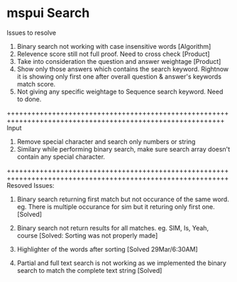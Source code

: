# mspui Search 
Issues to resolve
1. Binary search not working with case insensitive words [Algorithm]
3. Relevence score still not full proof. Need to cross check [Product]
4. Take into consideration the question and answer weightage [Product]
5. Show only those answers which contains the search keyword. Rightnow it is showing only first one after overall question & answer's keywords match score. 
6. Not giving any specific weightage to Sequence search keyword. Need to done.



+++++++++++++++++++++++++++++++++++++++++++++++++++++++++++++++++++++++++++++++++++++++++++++++++++++++++++
Input

1. Remove special character and search only numbers or string
2. Similary while performing binary search, make sure search array doesn't contain any special character. 


++++++++++++++++++++++++++++++++++++++++++++++++++++++++++++++++++++++++++++++++++++++++++++++++++++++++++++
Resoved Issues: 

1. Binary search returning first match but not occurance of the same word. eg. There is multiple occurance for sim but it returing only first one. [Solved]

2. Binary search not return results for all matches. eg. SIM, Is, Yeah, course [Solved: Sorting was not properly made]

3. Highlighter of the words after sorting [Solved 29Mar/6:30AM]
4. Partial and full text search is not working as we implemented the binary search to match the complete text string [Solved]